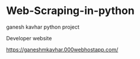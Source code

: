 # Web-Scraping-in-python
ganesh kavhar python project 


Developer website

https://ganeshmkavhar.000webhostapp.com/

